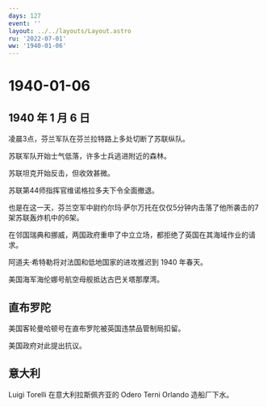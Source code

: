```yaml
---
days: 127
event: ''
layout: ../../layouts/Layout.astro
ru: '2022-07-01'
ww: '1940-01-06'
---
```


# 1940-01-06

## 1940 年 1 月 6 日

凌晨3点，芬兰军队在芬兰拉特路上多处切断了苏联纵队。

苏联军队开始士气低落，许多士兵逃进附近的森林。

苏联坦克开始反击，但收效甚微。

苏联第44师指挥官维诺格拉多夫下令全面撤退。

也是在这一天，芬兰空军中尉约尔玛·萨尔万托在仅仅5分钟内击落了他所袭击的7架苏联轰炸机中的6架。

在邻国瑞典和挪威，两国政府重申了中立立场，都拒绝了英国在其海域作业的请求。

阿道夫·希特勒将对法国和低地国家的进攻推迟到 1940 年春天。

美国海军海伦娜号航空母舰抵达古巴关塔那摩湾。

## 直布罗陀

美国客轮曼哈顿号在直布罗陀被英国违禁品管制局扣留。

美国政府对此提出抗议。

## 意大利

Luigi Torelli 在意大利拉斯佩齐亚的 Odero Terni Orlando 造船厂下水。